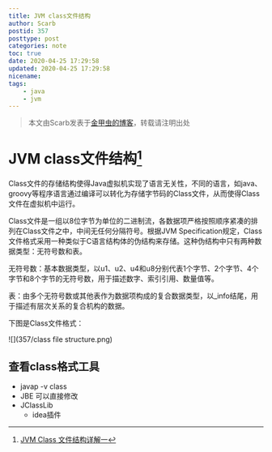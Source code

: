 ```yaml
---
title: JVM class文件结构
author: Scarb
postid: 357
posttype: post
categories: note
toc: true
date: 2020-04-25 17:29:58
updated: 2020-04-25 17:29:58
nicename:
tags:
	- java
	- jvm
---
```


>本文由Scarb发表于[金甲虫的博客](http://47.106.131.90/blog)，转载请注明出处

# JVM class文件结构[^1]

Class文件的存储结构使得Java虚拟机实现了语言无关性，不同的语言，如java、groovy等程序语言通过编译可以转化为存储字节码的Class文件，从而使得Class文件在虚拟机中运行。

Class文件是一组以8位字节为单位的二进制流，各数据项严格按照顺序紧凑的排列在Class文件之中，中间无任何分隔符号。根据JVM Specification规定，Class文件格式采用一种类似于C语言结构体的伪结构来存储。这种伪结构中只有两种数据类型：无符号数和表。

无符号数：基本数据类型，以u1、u2、u4和u8分别代表1个字节、2个字节、4个字节和8个字节的无符号数，用于描述数字、索引引用、数量值等。

表：由多个无符号数或其他表作为数据项构成的复合数据类型，以_info结尾，用于描述有层次关系的复合机构的数据。

下图是Class文件格式：

![](357/class file structure.png)

## 查看class格式工具

* javap -v class
* JBE 可以直接修改
* JClassLib
  * idea插件

[^1]: [JVM Class 文件结构详解一](https://blog.csdn.net/yyywyr/article/details/39482285)